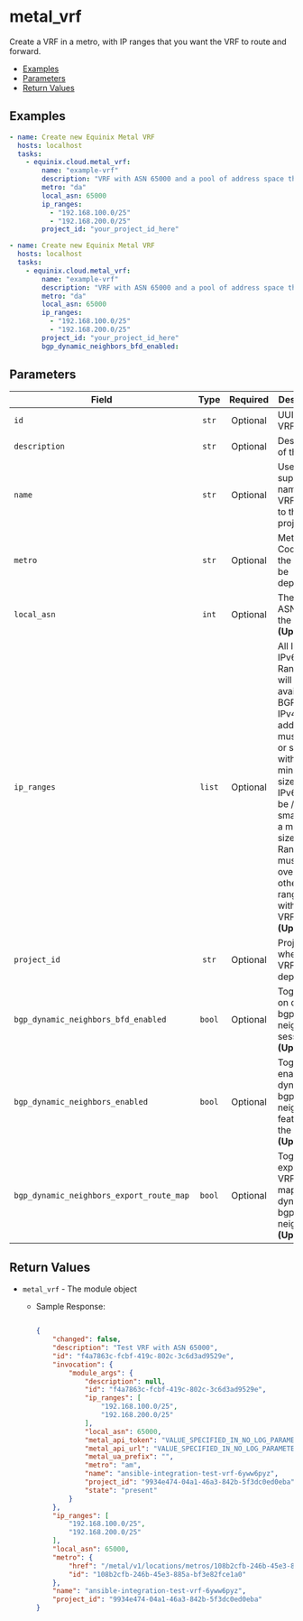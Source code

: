 # metal_vrf

Create a VRF in a metro, with IP ranges that you want the VRF to route and forward.


- [Examples](#examples)
- [Parameters](#parameters)
- [Return Values](#return-values)

## Examples

```yaml
- name: Create new Equinix Metal VRF
  hosts: localhost
  tasks:
    - equinix.cloud.metal_vrf:
        name: "example-vrf"
        description: "VRF with ASN 65000 and a pool of address space that includes 192.168.100.0/25"
        metro: "da"
        local_asn: 65000
        ip_ranges:
          - "192.168.100.0/25"
          - "192.168.200.0/25"
        project_id: "your_project_id_here"

```

```yaml
- name: Create new Equinix Metal VRF
  hosts: localhost
  tasks:
    - equinix.cloud.metal_vrf:
        name: "example-vrf"
        description: "VRF with ASN 65000 and a pool of address space that includes 192.168.100.0/25"
        metro: "da"
        local_asn: 65000
        ip_ranges:
          - "192.168.100.0/25"
          - "192.168.200.0/25"
        project_id: "your_project_id_here"
        bgp_dynamic_neighbors_bfd_enabled: 

```










## Parameters

| Field     | Type | Required | Description                                                                  |
|-----------|------|----------|------------------------------------------------------------------------------|
| `id` | <center>`str`</center> | <center>Optional</center> | UUID of the VRF.   |
| `description` | <center>`str`</center> | <center>Optional</center> | Description of the VRF.   |
| `name` | <center>`str`</center> | <center>Optional</center> | User-supplied name of the VRF, unique to the project.   |
| `metro` | <center>`str`</center> | <center>Optional</center> | Metro ID or Code where the VRF will be deployed.   |
| `local_asn` | <center>`int`</center> | <center>Optional</center> | The 4-byte ASN set on the VRF.  **(Updatable)** |
| `ip_ranges` | <center>`list`</center> | <center>Optional</center> | All IPv4 and IPv6 Ranges that will be available to BGP Peers. IPv4 addresses must be /8 or smaller with a minimum size of /29. IPv6 must be /56 or smaller with a minimum size of /64. Ranges must not overlap other ranges within the VRF.  **(Updatable)** |
| `project_id` | <center>`str`</center> | <center>Optional</center> | Project ID where the VRF will be deployed.   |
| `bgp_dynamic_neighbors_bfd_enabled` | <center>`bool`</center> | <center>Optional</center> | Toggle BFD on dynamic bgp neighbors sessions.  **(Updatable)** |
| `bgp_dynamic_neighbors_enabled` | <center>`bool`</center> | <center>Optional</center> | Toggle to enable the dynamic bgp neighbors feature on the VRF.  **(Updatable)** |
| `bgp_dynamic_neighbors_export_route_map` | <center>`bool`</center> | <center>Optional</center> | Toggle to export the VRF route-map to the dynamic bgp neighbors.  **(Updatable)** |






## Return Values

- `metal_vrf` - The module object

    - Sample Response:
        ```json
        
        {
            "changed": false,
            "description": "Test VRF with ASN 65000",
            "id": "f4a7863c-fcbf-419c-802c-3c6d3ad9529e",
            "invocation": {
                "module_args": {
                    "description": null,
                    "id": "f4a7863c-fcbf-419c-802c-3c6d3ad9529e",
                    "ip_ranges": [
                        "192.168.100.0/25",
                        "192.168.200.0/25"
                    ],
                    "local_asn": 65000,
                    "metal_api_token": "VALUE_SPECIFIED_IN_NO_LOG_PARAMETER",
                    "metal_api_url": "VALUE_SPECIFIED_IN_NO_LOG_PARAMETER",
                    "metal_ua_prefix": "",
                    "metro": "am",
                    "name": "ansible-integration-test-vrf-6yww6pyz",
                    "project_id": "9934e474-04a1-46a3-842b-5f3dc0ed0eba",
                    "state": "present"
                }
            },
            "ip_ranges": [
                "192.168.100.0/25",
                "192.168.200.0/25"
            ],
            "local_asn": 65000,
            "metro": {
                "href": "/metal/v1/locations/metros/108b2cfb-246b-45e3-885a-bf3e82fce1a0",
                "id": "108b2cfb-246b-45e3-885a-bf3e82fce1a0"
            },
            "name": "ansible-integration-test-vrf-6yww6pyz",
            "project_id": "9934e474-04a1-46a3-842b-5f3dc0ed0eba"
        }
        
        ```


